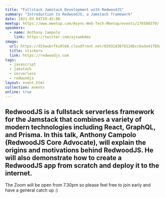 ```yaml
---
title: "Fullstack Jamstack Development with RedwoodJS"
summary: "Introduction to RedwoodJS, a Jamstack framework"
date: 2021-03-04T19:45:00
meetup: https://www.meetup.com/Async-Web-Tech-Meetup/events/276500370/
speakers:
  - name: Anthony Campolo
    link: https://twitter.com/ajcwebdev
image:
  url: https://d33wubrfki0l68.cloudfront.net/02931d36f812dbcc6a3e41f05d133a7cdcace063/949ca/images/stickers.png
  title: stickers
  link: https://redwoodjs.com
tags:
  - javascript
  - jamstack
  - serverless
  - redwoodjs
layout: event.html
collection: events
online: true
---
```


RedwoodJS is a fullstack serverless framework for the Jamstack that combines a variety of modern technologies including React, GraphQL, and Prisma. In this talk, Anthony Campolo (RedwoodJS Core Advocate), will explain the origins and motivations behind RedwoodJS. He will also demonstrate how to create a RedwoodJS app from scratch and deploy it to the internet.
---

The Zoom will be open from 7.30pm so please feel free to join early and have a general catch up :)
